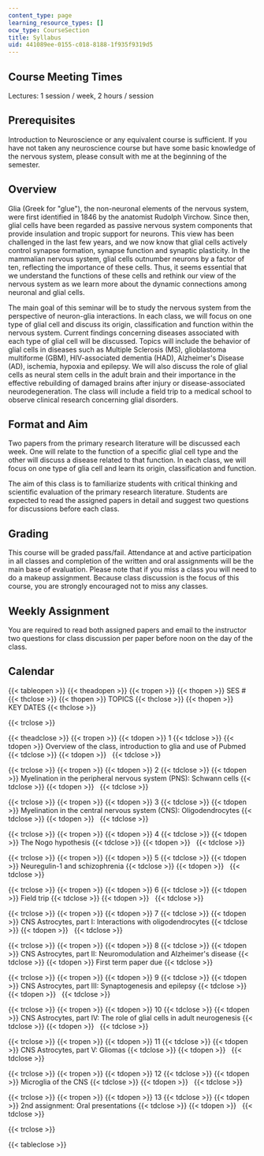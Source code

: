 ```yaml
---
content_type: page
learning_resource_types: []
ocw_type: CourseSection
title: Syllabus
uid: 441089ee-0155-c018-8188-1f935f9319d5
---
```


Course Meeting Times
--------------------

Lectures: 1 session / week, 2 hours / session

Prerequisites
-------------

Introduction to Neuroscience or any equivalent course is sufficient. If you have not taken any neuroscience course but have some basic knowledge of the nervous system, please consult with me at the beginning of the semester.

Overview
--------

Glia (Greek for "glue"), the non-neuronal elements of the nervous system, were first identified in 1846 by the anatomist Rudolph Virchow. Since then, glial cells have been regarded as passive nervous system components that provide insulation and tropic support for neurons. This view has been challenged in the last few years, and we now know that glial cells actively control synapse formation, synapse function and synaptic plasticity. In the mammalian nervous system, glial cells outnumber neurons by a factor of ten, reflecting the importance of these cells. Thus, it seems essential that we understand the functions of these cells and rethink our view of the nervous system as we learn more about the dynamic connections among neuronal and glial cells.

The main goal of this seminar will be to study the nervous system from the perspective of neuron-glia interactions. In each class, we will focus on one type of glial cell and discuss its origin, classification and function within the nervous system. Current findings concerning diseases associated with each type of glial cell will be discussed. Topics will include the behavior of glial cells in diseases such as Multiple Sclerosis (MS), glioblastoma multiforme (GBM), HIV-associated dementia (HAD), Alzheimer's Disease (AD), ischemia, hypoxia and epilepsy. We will also discuss the role of glial cells as neural stem cells in the adult brain and their importance in the effective rebuilding of damaged brains after injury or disease-associated neurodegeneration. The class will include a field trip to a medical school to observe clinical research concerning glial disorders.

Format and Aim
--------------

Two papers from the primary research literature will be discussed each week. One will relate to the function of a specific glial cell type and the other will discuss a disease related to that function. In each class, we will focus on one type of glia cell and learn its origin, classification and function.

The aim of this class is to familiarize students with critical thinking and scientific evaluation of the primary research literature. Students are expected to read the assigned papers in detail and suggest two questions for discussions before each class.

Grading
-------

This course will be graded pass/fail. Attendance at and active participation in all classes and completion of the written and oral assignments will be the main base of evaluation. Please note that if you miss a class you will need to do a makeup assignment. Because class discussion is the focus of this course, you are strongly encouraged not to miss any classes.

Weekly Assignment
-----------------

You are required to read both assigned papers and email to the instructor two questions for class discussion per paper before noon on the day of the class.

Calendar
--------

{{< tableopen >}}
{{< theadopen >}}
{{< tropen >}}
{{< thopen >}}
SES #
{{< thclose >}}
{{< thopen >}}
TOPICS
{{< thclose >}}
{{< thopen >}}
KEY DATES
{{< thclose >}}

{{< trclose >}}

{{< theadclose >}}
{{< tropen >}}
{{< tdopen >}}
1
{{< tdclose >}}
{{< tdopen >}}
Overview of the class, introduction to glia and use of Pubmed
{{< tdclose >}}
{{< tdopen >}}
 
{{< tdclose >}}

{{< trclose >}}
{{< tropen >}}
{{< tdopen >}}
2
{{< tdclose >}}
{{< tdopen >}}
Myelination in the peripheral nervous system (PNS): Schwann cells
{{< tdclose >}}
{{< tdopen >}}
 
{{< tdclose >}}

{{< trclose >}}
{{< tropen >}}
{{< tdopen >}}
3
{{< tdclose >}}
{{< tdopen >}}
Myelination in the central nervous system (CNS): Oligodendrocytes
{{< tdclose >}}
{{< tdopen >}}
 
{{< tdclose >}}

{{< trclose >}}
{{< tropen >}}
{{< tdopen >}}
4
{{< tdclose >}}
{{< tdopen >}}
The Nogo hypothesis
{{< tdclose >}}
{{< tdopen >}}
 
{{< tdclose >}}

{{< trclose >}}
{{< tropen >}}
{{< tdopen >}}
5
{{< tdclose >}}
{{< tdopen >}}
Neuregulin-1 and schizophrenia
{{< tdclose >}}
{{< tdopen >}}
 
{{< tdclose >}}

{{< trclose >}}
{{< tropen >}}
{{< tdopen >}}
6
{{< tdclose >}}
{{< tdopen >}}
Field trip
{{< tdclose >}}
{{< tdopen >}}
 
{{< tdclose >}}

{{< trclose >}}
{{< tropen >}}
{{< tdopen >}}
7
{{< tdclose >}}
{{< tdopen >}}
CNS Astrocytes, part I: Interactions with oligodendrocytes
{{< tdclose >}}
{{< tdopen >}}
 
{{< tdclose >}}

{{< trclose >}}
{{< tropen >}}
{{< tdopen >}}
8
{{< tdclose >}}
{{< tdopen >}}
CNS Astrocytes, part II: Neuromodulation and Alzheimer's disease
{{< tdclose >}}
{{< tdopen >}}
First term paper due
{{< tdclose >}}

{{< trclose >}}
{{< tropen >}}
{{< tdopen >}}
9
{{< tdclose >}}
{{< tdopen >}}
CNS Astrocytes, part III: Synaptogenesis and epilepsy
{{< tdclose >}}
{{< tdopen >}}
 
{{< tdclose >}}

{{< trclose >}}
{{< tropen >}}
{{< tdopen >}}
10
{{< tdclose >}}
{{< tdopen >}}
CNS Astrocytes, part IV: The role of glial cells in adult neurogenesis
{{< tdclose >}}
{{< tdopen >}}
 
{{< tdclose >}}

{{< trclose >}}
{{< tropen >}}
{{< tdopen >}}
11
{{< tdclose >}}
{{< tdopen >}}
CNS Astrocytes, part V: Gliomas
{{< tdclose >}}
{{< tdopen >}}
 
{{< tdclose >}}

{{< trclose >}}
{{< tropen >}}
{{< tdopen >}}
12
{{< tdclose >}}
{{< tdopen >}}
Microglia of the CNS
{{< tdclose >}}
{{< tdopen >}}
 
{{< tdclose >}}

{{< trclose >}}
{{< tropen >}}
{{< tdopen >}}
13
{{< tdclose >}}
{{< tdopen >}}
2nd assignment: Oral presentations
{{< tdclose >}}
{{< tdopen >}}
 
{{< tdclose >}}

{{< trclose >}}

{{< tableclose >}}